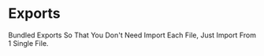 # Exports

Bundled Exports So That You Don't Need Import Each File, Just Import From 1 Single File.
